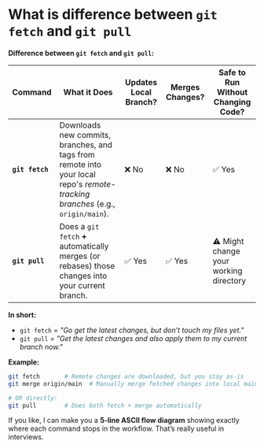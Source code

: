 # What is difference between `git fetch` and `git pull`

**Difference between `git fetch` and `git pull`:**

| Command         | What it Does                                                                                                                   | Updates Local Branch? | Merges Changes? | Safe to Run Without Changing Code?     |
| --------------- | ------------------------------------------------------------------------------------------------------------------------------ | --------------------- | --------------- | -------------------------------------- |
| **`git fetch`** | Downloads new commits, branches, and tags from remote into your local repo's *remote-tracking branches* (e.g., `origin/main`). | ❌ No                  | ❌ No            | ✅ Yes                                  |
| **`git pull`**  | Does a `git fetch` **+** automatically merges (or rebases) those changes into your current branch.                             | ✅ Yes                 | ✅ Yes           | ⚠️ Might change your working directory |

**In short:**

* `git fetch` = *"Go get the latest changes, but don’t touch my files yet."*
* `git pull` = *"Get the latest changes and also apply them to my current branch now."*

**Example:**

```bash
git fetch       # Remote changes are downloaded, but you stay as-is
git merge origin/main  # Manually merge fetched changes into local main

# OR directly:
git pull        # Does both fetch + merge automatically
```

If you like, I can make you a **5-line ASCII flow diagram** showing exactly where each command stops in the workflow. That’s really useful in interviews.
